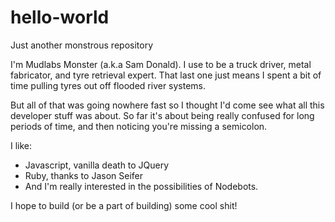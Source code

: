 # hello-world
Just another monstrous repository

I'm Mudlabs Monster (a.k.a Sam Donald). I use to be a truck driver, metal fabricator, and tyre retrieval expert. That last one just means I spent a bit of time pulling tyres out off flooded river systems. 

But all of that was going nowhere fast so I thought I'd come see what all this developer stuff was about. So far it's about being really confused for long periods of time, and then noticing you're missing a semicolon.

I like:
* Javascript, vanilla death to JQuery
* Ruby, thanks to Jason Seifer
* And I'm really interested in the possibilities of Nodebots. 

I hope to build (or be a part of building) some cool shit!

